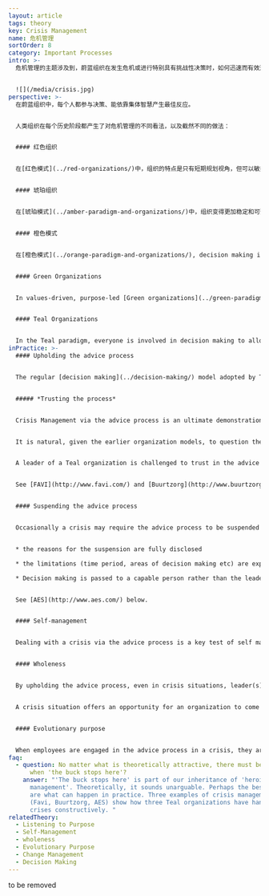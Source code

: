 ```yaml
---
layout: article
tags: theory
key: Crisis Management
name: 危机管理
sortOrder: 8
category: Important Processes
intro: >-
  危机管理的主题涉及到，蔚蓝组织在发生危机或进行特别具有挑战性决策时，如何迅速而有效进行组织活动，及其与常规[决策](../decision-making/)过程的不同。


  ![](/media/crisis.jpg)
perspective: >-
  在蔚蓝组织中，每个人都参与决策、能依靠集体智慧产生最佳反应。


  人类组织在每个历史阶段都产生了对危机管理的不同看法，以及截然不同的做法：


  #### 红色组织


  在[红色模式](../red-organizations/)中，组织的特点是只有短期规划视角，但可以敏捷反应，这有助于处理危机。领导可以在突发奇想的情况下做出决策，并通过红色模式的标签突破--指挥权将决策下发传递给员工。


  #### 琥珀组织


  在[琥珀模式](../amber-paradigm-and-organizations/)中，组织变得更加稳定和可预测。开始通过流程和程序定义完成任务的方式。认为工人需要指导。在不可预测的危机领域，首席执行官和最高管理层会做出决策，然后将这些决策转化为对下一层的命令。期待部下毫无疑问的执行决策内容。


  #### 橙色模式


  在[橙色模式](../orange-paradigm-and-organizations/), decision making is based on effectiveness, measured by impact on measures like profit and market share. Decision-making in Orange is based more on expertise than on hierarchy. In crisis a task force of select advisors might meet confidentially to advise the CEO and board. Top management will be under pressure to regain control and as a consequence decision making may be centralized in the hands of the senior executives . Decisions are typically communicated after they are made and then expected to be implemented swiftly.


  #### Green Organizations


  In values-driven, purpose-led [Green organizations](../green-paradigm-and-organizations/), decentralization and empowerment help to push day-to-day decision making down to frontline workers who can make them without management approval. For far-reaching decisions, consensus is valued, and sought, by senior management before they act. Crises challenge these practices. For highly contentious and time-sensitive decisions, it may be that the CEO steps in, suspends the consensus model, and makes a top down determination.


  #### Teal Organizations


  In the Teal paradigm, everyone is involved in decision making to allow the best response to emerge from collective intelligence. If the advice process needs to be suspended, the scope and time of this suspension are limited.
inPractice: >-
  #### Upholding the advice process


  The regular [decision making](../decision-making/) model adopted by Teal organizations is the advice process, which distributes decision-making. This remains the preferred approach to deal with crisis situations.


  ##### *Trusting the process*


  Crisis Management via the advice process is an ultimate demonstration of \[Self-Management Self Management]. In crises, sensitive and urgent decisions may have negative implications for employees and the organization as a whole: for example, loss of jobs, or selling off parts of the business.


  It is natural, given the earlier organization models, to question the capacity of staff to be included in making decisions in such sensitive circumstances.


  A leader of a Teal organization is challenged to trust in the advice process anyway. They risk the unknown reaction of the employees, and the potential for things to descend into chaos or adversarial exchanges. However, when the advice process is not used, there is a risk of losing the trust of the employees by doubting their ability to resolve the situation. When employees are fully engaged with the advice process in a crisis, they are asked to share responsibility for difficult decisions and trusted to make a contribution. This is empowering and helps the organization to grow.


  See [FAVI](http://www.favi.com/) and [Buurtzorg](http://www.buurtzorgnederland.com/) below.


  #### Suspending the advice process


  Occasionally a crisis may require the advice process to be suspended because of the scale or urgency of the situation. Under these circumstances the leader may choose to suspend the advice process temporarily. This can be acceptable providing:


  * the reasons for the suspension are fully disclosed

  * the limitations (time period, areas of decision making etc) are explained

  * Decision making is passed to a capable person rather than the leader


  See [AES](http://www.aes.com/) below.


  #### Self-management


  Dealing with a crisis via the advice process is a key test of self management. Leaders are asked to suspend any desire to take charge and trust the workforce to deliver effective solutions. There is an underlying belief that employees are responsible, committed and capable.


  #### Wholeness


  By upholding the advice process, even in crisis situations, leader(s) are forced to face a fear that losing control could imperil the organization, cause chaos, and risk the interests of stakeholders. Crisis situations provide an opportunity for leaders to demonstrate their wholeness by being transparent, potentially vulnerable and genuinely supportive of their colleagues' participation. Employees in turn are invited to take responsibility for their own feelings in situations that may have unwelcome outcomes.


  A crisis situation offers an opportunity for an organization to come together as a whole to find solutions. This often leads to more powerful solutions than those created by a leader or a group of advisors in isolation. When these situations are successfully addressed, the organization collectively experiences a growth into \[Wholeness wholeness].


  #### Evolutionary purpose


  When employees are engaged in the advice process in a crisis, they are invited to understand what is unfolding and participate actively in the decisions that need to be taken. Deciding what to do asks everyone to re-connect with the purpose of the organization. Serving the needs of the evolutionary purpose becomes an important factor in deciding what to do. Without this reference point, decision making can easily be dominated by self interest and survival needs.
faq:
  - question: No matter what is theoretically attractive, there must be occasions
      when 'the buck stops here'?
    answer: "'The buck stops here' is part of our inheritance of 'heroic
      management'. Theoretically, it sounds unarguable. Perhaps the best answers
      are what can happen in practice. Three examples of crisis management below
      (Favi, Buurtzorg, AES) show how three Teal organizations have handled
      crises constructively. "
relatedTheory:
  - Listening to Purpose
  - Self-Management
  - wholeness
  - Evolutionary Purpose
  - Change Management
  - Decision Making
---
```

to be removed